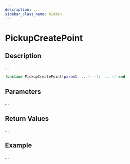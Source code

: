 ```yaml
---
description: ...
sidebar_class_name: hidden
---
```


# PickupCreatePoint

## Description

...

```lua
function PickupCreatePoint(param1, ...) --[[ ... ]] end
```

## Parameters

...

## Return Values

...

## Example

...


